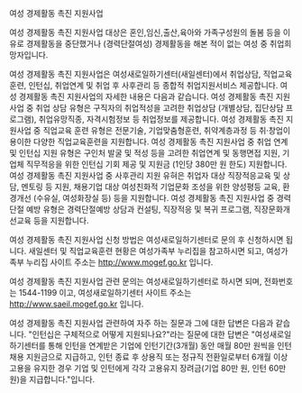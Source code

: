여성 경제활동 촉진 지원사업

여성 경제활동 촉진 지원사업 대상은 혼인,임신,출산,육아와 가족구성원의 돌봄 등을 이유로 경제활동을 중단했거나 (경력단절여성) 경제활동을 해본 적이 없는 여성 중 취업희망자입니다.

여성 경제활동 촉진 지원사업은 여성새로일하기센터(새일센터)에서 취업상담, 직업교육훈련, 인턴십, 취업연계 및 취업 후 사후관리 등 종합적 취업지원서비스 제공합니다. 여성 경제활동 촉진 지원사업의 자세한 내용은 다음과 같습니다.
여성 경제활동 촉진 지원사업 중 취업 상담 유형은 구직자의 취업적성을 고려한 취업상담 (개별상담, 집단상담 프로그램), 취업유망직종, 자격시험정보 등 취업정보를 제공합니다.
여성 경제활동 촉진 지원사업 중 직업교육 훈련 유형은 전문기술, 기업맞춤형훈련, 취약계층과정 등 취·창업이 용이한 다양한 직업교육훈련을 지원합니다.
여성 경제활동 촉진 지원사업 중 취업 연계 및 인턴십 지원 유형은 구인처 발굴 및 적성 등을 고려한 취업연계 및 동행면접 지원, 기업체 직무적응을 위한 인턴십 기회 제공 및 지원금 (1인당 380만 원 한도) 지원합니다.
여성 경제활동 촉진 지원사업 중 사후관리 지원 유혀은 취업자 대상 직장적응교육 및 상담, 멘토링 등 지원, 채용기업 대상 여성친화적 기업문화 조성을 위한 양성평등 교육, 환경개선 (수유실, 여성화장실 등) 등을 지원합니다.
여성 경제활동 촉진 지원사업 중 경력단절 예방 유형은 경력단절예방 상담과 컨설팅, 직장적응 및 복귀 프로그램, 직장문화개선교육 등을 지원합니다.

여성 경제활동 촉진 지원사업 신청 방법은 여성새로일하기센터로 문의 후 신청하시면 됩니다. 새일센터 및 직업교육훈련 현황은 여성가족부 누리집을 참고하시면 되고, 여성가족부 누리집 사이트 주소는 http://www.mogef.go.kr 입니다.

여성 경제활동 촉진 지원사업 관련 문의는 여성새로일하기센터로 하시면 되며, 전화번호는 1544-1199 이고, 여성새로일하기센터 사이트 주소는 http://www.saeil.mogef.go.kr 입니다.

여성 경제활동 촉진 지원사업 관련하여 자주 하는 질문과 그에 대한 답변은 다음과 같습니다.
"인턴십은 구체적으로 어떻게 지원되나요?"라는 질문에 대한 답변은 "여성새로일하기센터를 통해 인턴을 연계받은 기업에 인턴기간(3개월) 동안 매월 80만 원씩을 인턴채용 지원금으로 지급하고, 인턴 종료 후 상용직 또는 정규직 전환일로부터 6개월 이상 고용을 유지한 경우 기업 및 인턴에게 각각 고용유지 장려금(기업 80만 원, 인턴 60만 원)을 지급합니다."입니다.
